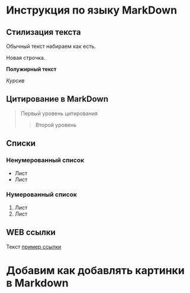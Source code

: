 # Инструкция по языку MarkDown

## Стилизация текста
Обычный текст набираем как есть.

Новая строчка.

**Полужирный текст**

*Курсив*

## Цитирование в MarkDown
> Первый уровень цитирования 
>> Второй уровень

## Списки
### Ненумерованный список

* Лист
* Лист

### Нумерованный список
1. Лист
2. Лист

## WEB ссылки
Текст [пример ссылки](http.example.com "Всплывающая подсказка")

# Добавим как добавлять картинки в Markdown
